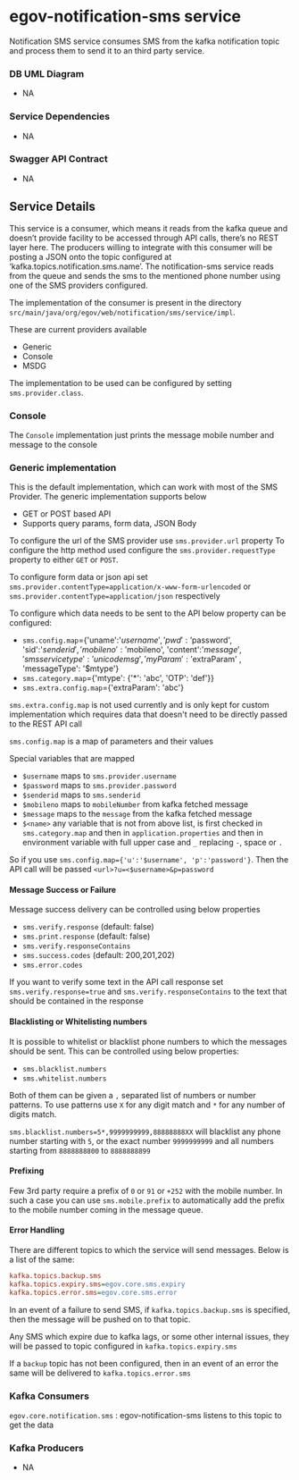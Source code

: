 # egov-notification-sms service

Notification SMS service consumes SMS from the kafka notification topic and process them to send it to an third party service.

### DB UML Diagram

- NA

### Service Dependencies
- NA

### Swagger API Contract

- NA

## Service Details

This service is a consumer, which means it reads from the kafka queue and doesn’t provide facility to be accessed through API calls, there’s no REST layer here. The producers willing to integrate with this consumer will be posting a JSON  onto the topic configured at ‘kafka.topics.notification.sms.name’.
The notification-sms service reads from the queue and sends the sms to the mentioned phone number using one of the SMS providers configured. 

The implementation of the consumer is present in the directory `src/main/java/org/egov/web/notification/sms/service/impl`.

These are current providers available
- Generic
- Console
- MSDG

The implementation to be used can be configured by setting `sms.provider.class`. 

### Console

The `Console` implementation just prints the message mobile number and message to the console

### Generic implementation

This is the default implementation, which can work with most of the SMS Provider. The generic implementation supports below
- GET or POST based API
- Supports query params, form data, JSON Body

To configure the url of the SMS provider use `sms.provider.url` property
To configure the http method used configure the `sms.provider.requestType` property to either `GET` or `POST`.

To configure form data or json api set `sms.provider.contentType=application/x-www-form-urlencoded` or `sms.provider.contentType=application/json` respectively

To configure which data needs to be sent to the API below property can be configured:

- `sms.config.map`={'uname':'$username', 'pwd': '$password', 'sid':'$senderid', 'mobileno':'$mobileno', 'content':'$message', 'smsservicetype':'unicodemsg', 'myParam': '$extraParam' , 'messageType': '$mtype'}
- `sms.category.map`={'mtype': {'*': 'abc', 'OTP': 'def'}}
- `sms.extra.config.map`={'extraParam': 'abc'}

`sms.extra.config.map` is not used currently and is only kept for custom implementation which requires data that doesn't need to be directly passed to the REST API call

`sms.config.map` is a map of parameters and their values

Special variables that are mapped

- `$username` maps to `sms.provider.username`
- `$password` maps to `sms.provider.password`
- `$senderid` maps to `sms.senderid`
- `$mobileno` maps to `mobileNumber` from kafka fetched message
- `$message` maps to the `message` from the kafka fetched message
- `$<name>` any variable that is not from above list, is first checked in `sms.category.map` and then in `application.properties` and then in environment variable with full upper case and `_` replacing `-`, space or `.`

So if you use `sms.config.map={'u':'$username', 'p':'password'}`. Then the API call will be passed `<url>?u=<$username>&p=password`


#### Message Success or Failure

Message success delivery can be controlled using below properties
- `sms.verify.response` (default: false)
- `sms.print.response` (default: false)
- `sms.verify.responseContains`
- `sms.success.codes` (default: 200,201,202)
- `sms.error.codes`

If you want to verify some text in the API call response set `sms.verify.response=true` and `sms.verify.responseContains` to the text that should be contained in the response


#### Blacklisting or Whitelisting numbers

It is possible to whitelist or blacklist phone numbers to which the messages should be sent. This can be controlled using below properties:

- `sms.blacklist.numbers`
- `sms.whitelist.numbers`

Both of them can be given a `,` separated list of numbers or number patterns. To use patterns use `X` for any digit match and `*` for any number of digits match.

`sms.blacklist.numbers=5*,9999999999,88888888XX` will blacklist any phone number starting with `5`, or the exact number `9999999999` and all numbers starting from `8888888800` to `8888888899`

#### Prefixing

Few 3rd party require a prefix of `0` or `91` or `+252` with the mobile number. In such a case you can use `sms.mobile.prefix` to automatically add the prefix to the mobile number coming in the message queue.

#### Error Handling

There are different topics to which the service will send messages. Below is a list of the same:

```ini
kafka.topics.backup.sms
kafka.topics.expiry.sms=egov.core.sms.expiry
kafka.topics.error.sms=egov.core.sms.error
```

In an event of a failure to send SMS, if `kafka.topics.backup.sms` is specified, then the message will be pushed on to that topic.

Any SMS which expire due to kafka lags, or some other internal issues, they will be passed to topic configured in `kafka.topics.expiry.sms`

If a `backup` topic has not been configured, then in an event of an error the same will be delivered to `kafka.topics.error.sms`

### Kafka Consumers
`egov.core.notification.sms` : egov-notification-sms listens to this topic to get the data


### Kafka Producers

- NA